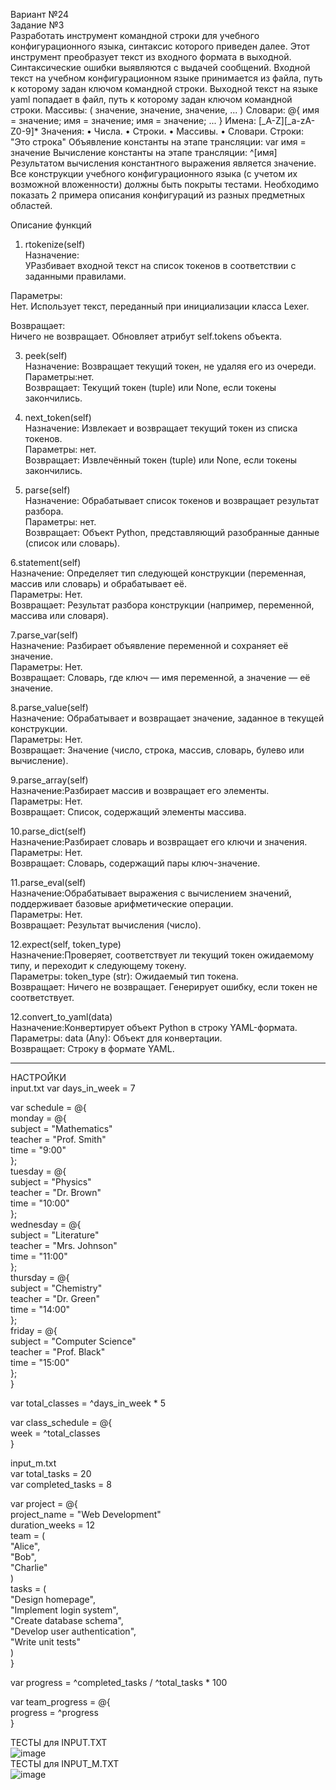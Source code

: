 Вариант №24<br/>
Задание №3<br/>
Разработать инструмент командной строки для учебного конфигурационного
языка, синтаксис которого приведен далее. Этот инструмент преобразует текст из
входного формата в выходной. Синтаксические ошибки выявляются с выдачей
сообщений.
Входной текст на учебном конфигурационном языке принимается из
файла, путь к которому задан ключом командной строки. Выходной текст на
языке yaml попадает в файл, путь к которому задан ключом командной строки.
Массивы:
( значение, значение, значение, ... )
Словари:
@{
 имя = значение;
 имя = значение;
 имя = значение;
 ...
}
Имена:
[_A-Z][_a-zA-Z0-9]*
Значения:
• Числа.
• Строки.
• Массивы.
• Словари.
Строки:
"Это строка"
Объявление константы на этапе трансляции:
var имя = значение
Вычисление константы на этапе трансляции:
^[имя]
Результатом вычисления константного выражения является значение.
Все конструкции учебного конфигурационного языка (с учетом их возможной вложенности) должны быть покрыты тестами. Необходимо показать 2
примера описания конфигураций из разных предметных областей.

Описание функций<br/>
1. rtokenize(self)<br/>
Назначение:<br/>
УРазбивает входной текст на список токенов в соответствии с заданными правилами.<br/>

Параметры:  <br/>
Нет. Использует текст, переданный при инициализации класса Lexer.<br/>

Возвращает: <br/>
Ничего не возвращает. Обновляет атрибут self.tokens объекта.<br/>


3. peek(self)<br/>
Назначение: Возвращает текущий токен, не удаляя его из очереди.<br/>
Параметры:нет.<br/>
Возвращает: Текущий токен (tuple) или None, если токены закончились.<br/>

4. next_token(self)<br/>
Назначение: Извлекает и возвращает текущий токен из списка токенов.<br/>
Параметры: нет.<br/>
Возвращает: Извлечённый токен (tuple) или None, если токены закончились.<br/>

5. parse(self)<br/>
Назначение: Обрабатывает список токенов и возвращает результат разбора.<br/>
Параметры: нет.<br/>
Возвращает: Объект Python, представляющий разобранные данные (список или словарь).<br/>

6.statement(self)<br/>
Назначение: Определяет тип следующей конструкции (переменная, массив или словарь) и обрабатывает её.<br/>
Параметры: Нет.<br/>
Возвращает:  Результат разбора конструкции (например, переменной, массива или словаря).<br/>

7.parse_var(self)<br/>
Назначение: Разбирает объявление переменной и сохраняет её значение.<br/>
Параметры: Нет.<br/>
Возвращает:  Словарь, где ключ — имя переменной, а значение — её значение.<br/>

8.parse_value(self)<br/>
Назначение: Обрабатывает и возвращает значение, заданное в текущей конструкции.<br/>
Параметры: Нет.<br/>
Возвращает:  Значение (число, строка, массив, словарь, булево или вычисление). <br/>

9.parse_array(self)<br/>
Назначение:Разбирает массив и возвращает его элементы.<br/>
Параметры: Нет.<br/>
Возвращает: Список, содержащий элементы массива.<br/>

10.parse_dict(self)<br/>
Назначение:Разбирает словарь и возвращает его ключи и значения.<br/>
Параметры: Нет.<br/>
Возвращает: Словарь, содержащий пары ключ-значение.<br/>

11.parse_eval(self)<br/>
Назначение:Обрабатывает выражения с вычислением значений, поддерживает базовые арифметические операции.<br/>
Параметры: Нет.<br/>
Возвращает: Результат вычисления (число).<br/>

12.expect(self, token_type)<br/>
Назначение:Проверяет, соответствует ли текущий токен ожидаемому типу, и переходит к следующему токену.<br/>
Параметры: token_type (str): Ожидаемый тип токена.<br/>
Возвращает: Ничего не возвращает. Генерирует ошибку, если токен не соответствует.<br/>

12.convert_to_yaml(data)<br/>
Назначение:Конвертирует объект Python в строку YAML-формата.<br/>
Параметры: data (Any): Объект для конвертации.<br/>
Возвращает: Строку в формате YAML.<br/>

***
НАСТРОЙКИ<br/>
input.txt
var days_in_week = 7<br/>

var schedule = @{<br/>
    monday = @{<br/>
        subject = "Mathematics"<br/>
        teacher = "Prof. Smith"<br/>
        time = "9:00"<br/>
    };<br/>
    tuesday = @{<br/>
        subject = "Physics"<br/>
        teacher = "Dr. Brown"<br/>
        time = "10:00"<br/>
    };<br/>
    wednesday = @{<br/>
        subject = "Literature"<br/>
        teacher = "Mrs. Johnson"<br/>
        time = "11:00"<br/>
    };<br/>
    thursday = @{<br/>
        subject = "Chemistry"<br/>
        teacher = "Dr. Green"<br/>
        time = "14:00"<br/>
    };<br/>
    friday = @{<br/>
        subject = "Computer Science"<br/>
        teacher = "Prof. Black"<br/>
        time = "15:00"<br/>
    };<br/>
}<br/>

var total_classes = ^days_in_week * 5<br/>

var class_schedule = @{<br/>
    week = ^total_classes<br/>
}<br/>

input_m.txt<br/>
var total_tasks = 20<br/>
var completed_tasks = 8<br/>

var project = @{<br/>
    project_name = "Web Development"<br/>
    duration_weeks = 12<br/>
    team = (<br/>
        "Alice",<br/>
        "Bob",<br/>
        "Charlie"<br/>
    )<br/>
    tasks = (<br/>
        "Design homepage",<br/>
        "Implement login system",<br/>
        "Create database schema",<br/>
        "Develop user authentication",<br/>
        "Write unit tests"<br/>
    )<br/>
}<br/>

var progress = ^completed_tasks / ^total_tasks * 100<br/>

var team_progress = @{<br/>
    progress = ^progress<br/>
}<br/>

ТЕСТЫ для INPUT.TXT<br/>
![image](https://github.com/user-attachments/assets/7fa5d891-ea7f-41d6-9ad8-239d4dc1848f)<br/>
ТЕСТЫ для INPUT_M.TXT<br/>
![image](https://github.com/user-attachments/assets/4fcd154a-75e9-4a72-bc06-a320066d02b8)<br/>






